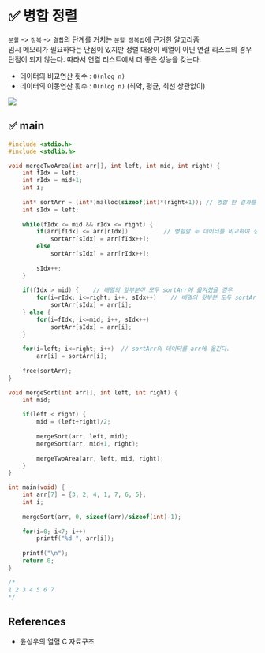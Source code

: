 # ✅ 병합 정렬
`분할` -> `정복` -> `결합`의 단계를 거치는 `분할 정복법`에 근거한 알고리즘   
임시 메모리가 필요하다는 단점이 있지만 정렬 대상이 배열이 아닌 연결 리스트의 경우 단점이 되지 않는다. 따라서 연결 리스트에서 더 좋은 성능을 갖는다.
- 데이터의 비교연산 횟수 : `O(nlog n)`
- 데이터의 이동연산 횟수 : `O(nlog n)` (최악, 평균, 최선 상관없이)

<img src = "https://user-images.githubusercontent.com/108064146/195123797-39ef2b5d-3055-4fe4-9b2c-6a6f8558a1b4.PNG">
</br>

## ✅ main

```c
#include <stdio.h>
#include <stdlib.h>

void mergeTwoArea(int arr[], int left, int mid, int right) {
    int fIdx = left;
    int rIdx = mid+1;
    int i;
    
    int* sortArr = (int*)malloc(sizeof(int)*(right+1)); // 병합 한 결과를 담을 sortArr 배열 동적할당
    int sIdx = left;
    
    while(fIdx <= mid && rIdx <= right) {
        if(arr[fIdx] <= arr[rIdx])          // 병할할 두 데이터를 비교하여 정렬 순서대로 sortArr에 옮겨담는다.
            sortArr[sIdx] = arr[fIdx++];
        else
            sortArr[sIdx] = arr[rIdx++];
        
        sIdx++;
    }
    
    if(fIdx > mid) {    // 배열의 앞부분이 모두 sortArr에 옮겨졌을 경우
        for(i=rIdx; i<=right; i++, sIdx++)    // 배열의 뒷부분 모두 sortArr에 옮긴다.
            sortArr[sIdx] = arr[i];
    } else {
        for(i=fIdx; i<=mid; i++, sIdx++)
            sortArr[sIdx] = arr[i];
    }
    
    for(i=left; i<=right; i++)  // sortArr의 데이터를 arr에 옮긴다.
        arr[i] = sortArr[i];
    
    free(sortArr);
}

void mergeSort(int arr[], int left, int right) {
    int mid;
    
    if(left < right) {
        mid = (left+right)/2;
        
        mergeSort(arr, left, mid);
        mergeSort(arr, mid+1, right);
        
        mergeTwoArea(arr, left, mid, right);
    }
}

int main(void) {
    int arr[7] = {3, 2, 4, 1, 7, 6, 5};
    int i;
    
    mergeSort(arr, 0, sizeof(arr)/sizeof(int)-1);
    
    for(i=0; i<7; i++)
        printf("%d ", arr[i]);
    
    printf("\n");
    return 0;
}

/*
1 2 3 4 5 6 7 
*/
```

## References
- 윤성우의 열혈 C 자료구조
